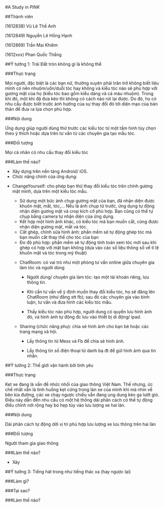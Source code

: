 #A Study in *PINK*

##Thành viên

(1612838) Vũ Lê Thế Anh

(1612849) Nguyễn Lê Hồng Hạnh

(1612869) Trần Mai Khiêm

(1612xxx) Phan Quốc Thắng

##Ý tưởng 1: Trái Đất tròn không gì là không thể

###Thực trạng

Mọi người, đặc biệt là các bạn nữ, thường xuyên phải trăn trở không biết liệu mình có nên nhuộm/uốn/duỗi tóc hay không và kiểu tóc nào sẽ phù hợp với gương mặt của họ (kiểu tóc bao gồm kiểu dáng và cả màu nhuộm). Trong khi đó, một khi đã đưa kéo thì không có cách nào rút lại được. Do đó, họ có nhu cầu được biết trước ảnh hưởng của sự thay đổi đó tới diện mạo của bản thân để đưa ra lựa chọn phù hợp. 

###Nội dung

Ứng dụng giúp người dùng thử trước các kiểu tóc từ một tấm hình tùy chọn theo ý thích hoặc dựa trên tư vấn từ các chuyên gia tạo mẫu tóc.

###Đối tượng

Mọi cá nhân có nhu cầu thay đổi kiểu tóc
 
###Làm thế nào?

- Xây dựng trên nền tảng Android/ iOS.
- Chức năng chính của ứng dụng:
* ChangeYourself: cho phép bạn thử thay đổi kiểu tóc trên chính gương mặt mình, dựa trên một kiểu tóc mẫu.
  + Sử dụng một bức ảnh chụp gương mặt của bạn, đã nhận diện được khuôn mặt, mắt, tóc,... Nếu là ảnh chụp từ trước, ứng dụng tự động nhận diện gương mặt và crop kích cỡ phù hợp. Bạn cũng có thể tự chụp bằng camera tự nhận diện của ứng dụng.
  + Kết hợp một hình ảnh khác, có kiểu tóc mà bạn muốn cắt, cũng được nhận diện gương mặt, mắt và tóc.
  + Cắt ghép, chỉnh sửa hình ảnh: phần mềm sẽ tự động ghép tóc mà bạn muốn cắt thay thế cho tóc của bạn
  + Đo độ phù hợp: phần mềm sẽ tự động tính toán xem tóc mới sau khi ghép có hợp với mặt bạn không (dựa vào các số liệu thông số về tỉ lệ khuôn mặt và tóc trong mỹ thuật)
          
   * ChatRoom: có vai trò như một phòng tư vấn online giữa chuyên gia làm tóc và người dùng
       + Người dùng/ chuyên gia làm tóc: tạo một tài khoản riêng, lưu thông tin.
       
       + Khi cần tư vấn về ý định muốn thay đổi kiểu tóc, họ sẽ đăng lên ChatRoom (như đăng stt fb); sau đó các chuyên gia vào bình luận, tư vấn và đưa hình các kiểu tóc mẫu.
       
        + Thấy kiểu tóc nào phù hợp, người dung có quyền lưu hình ảnh đó, và hình ảnh tự động đc lưu vào thiết bị di động/ ipad.
        
    * Sharing (chức năng phụ): chia sẻ hình ảnh cho bạn bè hoặc các trang mạng xã hội.
        + Lấy thông tin từ Mess và Fb để chia sẻ hình ảnh.
        
        + Lấy thông tin số điện thoại từ danh bạ đt để gửi hình ảnh qua tin nhắn.

##Ý tưởng 2: Thế giới vận hành bởi tình yêu

###Thực trạng

Kẹt xe đang là vấn đề nhức nhối của giao thông Việt Nam. Thế nhưng, ức chế nhất vẫn là tình huống kẹt cứng trong làn xe của mình khi mà nhìn về bên kia đường, các xe chạy ngược chiều vẫn đang ung dung kéo ga lướt gió. Điều này dẫn đến nhu cầu có một hệ thống dải phân cách có thể tự động điều chỉnh nới rộng hay bó hẹp tùy vào lưu lượng xe hai làn.

###Nội dung

Dải phân cách tự động dời vị trí phù hợp lưu lượng xe lưu thông trên hai làn

###Đối tượng

Người tham gia giao thông

###Làm thế nào?

- Xây 

##Ý tưởng 3: Tiếng hát trong như tiếng thác xa (hay ngược lại)

###Làm gì?

###Tại sao?

###Làm thế nào?
